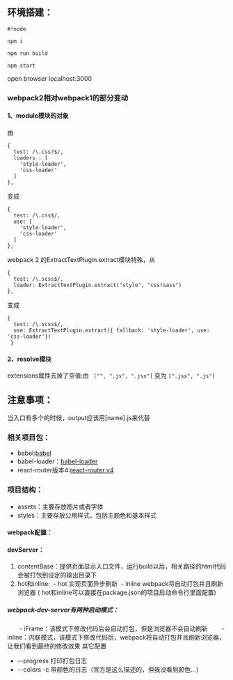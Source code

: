 环境搭建：
--------
```
#!node

npm i

npm run build

npm start
```
open browser localhost:3000


### webpack2相对webpack1的部分变动

#### 1、module模块的对象

由  
``` 
{
  test: /\.css?$/,
  loaders : [
    'style-loader',
    'css-loader'
  ]
},
  ```

变成
``` 
{
  test: /\.css$/,
  use: [
    'style-loader',
    'css-loader'
  ]
},
````
webpack 2 的ExtractTextPlugin.extract模块特殊，从
``` 
{ 
  test: /\.scss$/, 
  loader: ExtractTextPlugin.extract("style", "css!sass") 
},
 ````
变成
```` 
{ 
  test: /\.scss$/, 
  use: ExtractTextPlugin.extract({ fallback: 'style-loader', use: 'css-loader'})
 }  
 ````

#### 2、resolve模块 
extensions属性去掉了空值:由 `  ["", ".js", ".jsx"] ` 变为 `[".jsx", ".js"] `


## 注意事项：
当入口有多个的时候，output应该用[name].js来代替


### 相关项目包：

* babel:[babel](http://babeljs.io)
* babel-loader：[babel-loader](https://github.com/babel/babel-loader)
* react-router版本4:[react-router v4](https://github.com/ReactTraining/react-router/blob/master/packages/react-router/docs/guides/migrating.md)


### 项目结构：

* assets：主要存放图片或者字体
* styles：主要存放公用样式，包括主题色和基本样式

#### webpack配置：
#### devServer：
1. contentBase：提供页面显示入口文件，运行build以后，相关路径的html代码会被打包到设定的输出目录下
2. hot和inline:
  - hot 实现页面异步刷新
  - inline webpack将自动打包并且刷新浏览器
 ( hot和inline可以直接在package.json的项目启动命令行里面配置)

##### webpack-dev-server有两种启动模式：
　　- iFrame：该模式下修改代码后会自动打包，但是浏览器不会自动刷新
　　- inline：内联模式，该模式下修改代码后，webpack将自动打包并且刷新浏览器，让我们看到最终的修改效果
其它配置
   - --progress 打印打包日志
   - --colors -c 带颜色的日志（官方是这么描述的，但我没看到颜色...）






